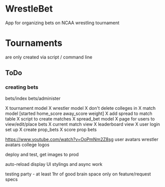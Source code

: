 # WrestleBet

App for organizing bets on NCAA wrestling tournament

# Tournaments
are only created via script / command line

## ToDo

### creating bets

bets/index
bets/administer

X tournament model
X wrestler model
X don't delete colleges in 
X match model [started home_score away_score weight]
X add spread to match table
X script to create matches
X spread_bet model
X page for users to view/edit/place bets
X current match view
X leaderboard view
X user login set up
X create prop_bets
X score prop bets

https://www.youtube.com/watch?v=OoPmNm2Z8sg
user avatars
wrestler avatars
college logos

deploy and test, get images to prod

auto-reload display
UI stylings and async work

testing party - at least 1hr of good brain space only on feature/request specs
